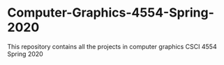 # Computer-Graphics-4554-Spring-2020
This repository contains all the projects in computer graphics CSCI 4554 Spring 2020

